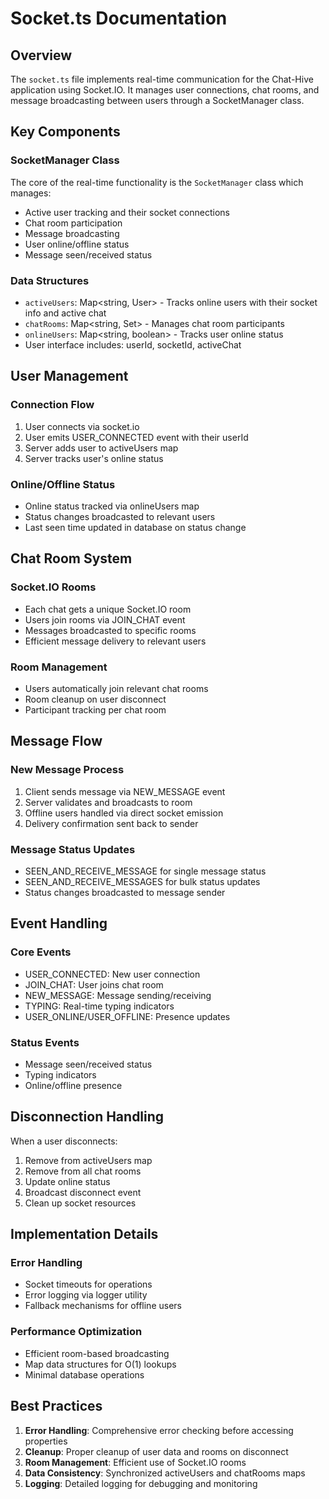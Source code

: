 # Socket.ts Documentation

## Overview

The `socket.ts` file implements real-time communication for the Chat-Hive application using Socket.IO. It manages user connections, chat rooms, and message broadcasting between users through a SocketManager class.

## Key Components

### SocketManager Class

The core of the real-time functionality is the `SocketManager` class which manages:
- Active user tracking and their socket connections
- Chat room participation 
- Message broadcasting
- User online/offline status
- Message seen/received status

### Data Structures
- `activeUsers`: Map<string, User> - Tracks online users with their socket info and active chat
- `chatRooms`: Map<string, Set<string>> - Manages chat room participants
- `onlineUsers`: Map<string, boolean> - Tracks user online status
- User interface includes: userId, socketId, activeChat

## User Management

### Connection Flow
1. User connects via socket.io
2. User emits USER_CONNECTED event with their userId
3. Server adds user to activeUsers map
4. Server tracks user's online status

### Online/Offline Status
- Online status tracked via onlineUsers map
- Status changes broadcasted to relevant users
- Last seen time updated in database on status change

## Chat Room System

### Socket.IO Rooms
- Each chat gets a unique Socket.IO room
- Users join rooms via JOIN_CHAT event
- Messages broadcasted to specific rooms
- Efficient message delivery to relevant users

### Room Management
- Users automatically join relevant chat rooms
- Room cleanup on user disconnect
- Participant tracking per chat room

## Message Flow

### New Message Process
1. Client sends message via NEW_MESSAGE event
2. Server validates and broadcasts to room
3. Offline users handled via direct socket emission
4. Delivery confirmation sent back to sender

### Message Status Updates
- SEEN_AND_RECEIVE_MESSAGE for single message status
- SEEN_AND_RECEIVE_MESSAGES for bulk status updates
- Status changes broadcasted to message sender

## Event Handling

### Core Events
- USER_CONNECTED: New user connection
- JOIN_CHAT: User joins chat room
- NEW_MESSAGE: Message sending/receiving
- TYPING: Real-time typing indicators
- USER_ONLINE/USER_OFFLINE: Presence updates

### Status Events
- Message seen/received status
- Typing indicators
- Online/offline presence

## Disconnection Handling

When a user disconnects:
1. Remove from activeUsers map
2. Remove from all chat rooms
3. Update online status
4. Broadcast disconnect event
5. Clean up socket resources

## Implementation Details

### Error Handling
- Socket timeouts for operations
- Error logging via logger utility
- Fallback mechanisms for offline users

### Performance Optimization
- Efficient room-based broadcasting
- Map data structures for O(1) lookups
- Minimal database operations

## Best Practices

1. **Error Handling**: Comprehensive error checking before accessing properties
2. **Cleanup**: Proper cleanup of user data and rooms on disconnect
3. **Room Management**: Efficient use of Socket.IO rooms
4. **Data Consistency**: Synchronized activeUsers and chatRooms maps
5. **Logging**: Detailed logging for debugging and monitoring